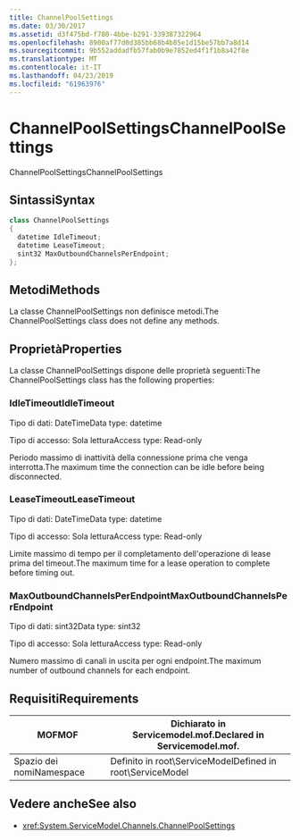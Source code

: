 ```yaml
---
title: ChannelPoolSettings
ms.date: 03/30/2017
ms.assetid: d3f475bd-f780-4bbe-b291-339387322964
ms.openlocfilehash: 8900af77d0d385bb68b4b85e1d15be57bb7a8d14
ms.sourcegitcommit: 9b552addadfb57fab0b9e7852ed4f1f1b8a42f8e
ms.translationtype: MT
ms.contentlocale: it-IT
ms.lasthandoff: 04/23/2019
ms.locfileid: "61963976"
---
```

# <a name="channelpoolsettings"></a><span data-ttu-id="328f3-102">ChannelPoolSettings</span><span class="sxs-lookup"><span data-stu-id="328f3-102">ChannelPoolSettings</span></span>
<span data-ttu-id="328f3-103">ChannelPoolSettings</span><span class="sxs-lookup"><span data-stu-id="328f3-103">ChannelPoolSettings</span></span>  
  
## <a name="syntax"></a><span data-ttu-id="328f3-104">Sintassi</span><span class="sxs-lookup"><span data-stu-id="328f3-104">Syntax</span></span>  
  
```csharp
class ChannelPoolSettings  
{  
  datetime IdleTimeout;  
  datetime LeaseTimeout;  
  sint32 MaxOutboundChannelsPerEndpoint;  
};  
```  
  
## <a name="methods"></a><span data-ttu-id="328f3-105">Metodi</span><span class="sxs-lookup"><span data-stu-id="328f3-105">Methods</span></span>  
 <span data-ttu-id="328f3-106">La classe ChannelPoolSettings non definisce metodi.</span><span class="sxs-lookup"><span data-stu-id="328f3-106">The ChannelPoolSettings class does not define any methods.</span></span>  
  
## <a name="properties"></a><span data-ttu-id="328f3-107">Proprietà</span><span class="sxs-lookup"><span data-stu-id="328f3-107">Properties</span></span>  
 <span data-ttu-id="328f3-108">La classe ChannelPoolSettings dispone delle proprietà seguenti:</span><span class="sxs-lookup"><span data-stu-id="328f3-108">The ChannelPoolSettings class has the following properties:</span></span>  
  
### <a name="idletimeout"></a><span data-ttu-id="328f3-109">IdleTimeout</span><span class="sxs-lookup"><span data-stu-id="328f3-109">IdleTimeout</span></span>  
 <span data-ttu-id="328f3-110">Tipo di dati: DateTime</span><span class="sxs-lookup"><span data-stu-id="328f3-110">Data type: datetime</span></span>  
  
 <span data-ttu-id="328f3-111">Tipo di accesso: Sola lettura</span><span class="sxs-lookup"><span data-stu-id="328f3-111">Access type: Read-only</span></span>  
  
 <span data-ttu-id="328f3-112">Periodo massimo di inattività della connessione prima che venga interrotta.</span><span class="sxs-lookup"><span data-stu-id="328f3-112">The maximum time the connection can be idle before being disconnected.</span></span>  
  
### <a name="leasetimeout"></a><span data-ttu-id="328f3-113">LeaseTimeout</span><span class="sxs-lookup"><span data-stu-id="328f3-113">LeaseTimeout</span></span>  
 <span data-ttu-id="328f3-114">Tipo di dati: DateTime</span><span class="sxs-lookup"><span data-stu-id="328f3-114">Data type: datetime</span></span>  
  
 <span data-ttu-id="328f3-115">Tipo di accesso: Sola lettura</span><span class="sxs-lookup"><span data-stu-id="328f3-115">Access type: Read-only</span></span>  
  
 <span data-ttu-id="328f3-116">Limite massimo di tempo per il completamento dell'operazione di lease prima del timeout.</span><span class="sxs-lookup"><span data-stu-id="328f3-116">The maximum time for a lease operation to complete before timing out.</span></span>  
  
### <a name="maxoutboundchannelsperendpoint"></a><span data-ttu-id="328f3-117">MaxOutboundChannelsPerEndpoint</span><span class="sxs-lookup"><span data-stu-id="328f3-117">MaxOutboundChannelsPerEndpoint</span></span>  
 <span data-ttu-id="328f3-118">Tipo di dati: sint32</span><span class="sxs-lookup"><span data-stu-id="328f3-118">Data type: sint32</span></span>  
  
 <span data-ttu-id="328f3-119">Tipo di accesso: Sola lettura</span><span class="sxs-lookup"><span data-stu-id="328f3-119">Access type: Read-only</span></span>  
  
 <span data-ttu-id="328f3-120">Numero massimo di canali in uscita per ogni endpoint.</span><span class="sxs-lookup"><span data-stu-id="328f3-120">The maximum number of outbound channels for each endpoint.</span></span>  
  
## <a name="requirements"></a><span data-ttu-id="328f3-121">Requisiti</span><span class="sxs-lookup"><span data-stu-id="328f3-121">Requirements</span></span>  
  
|<span data-ttu-id="328f3-122">MOF</span><span class="sxs-lookup"><span data-stu-id="328f3-122">MOF</span></span>|<span data-ttu-id="328f3-123">Dichiarato in Servicemodel.mof.</span><span class="sxs-lookup"><span data-stu-id="328f3-123">Declared in Servicemodel.mof.</span></span>|  
|---------|-----------------------------------|  
|<span data-ttu-id="328f3-124">Spazio dei nomi</span><span class="sxs-lookup"><span data-stu-id="328f3-124">Namespace</span></span>|<span data-ttu-id="328f3-125">Definito in root\ServiceModel</span><span class="sxs-lookup"><span data-stu-id="328f3-125">Defined in root\ServiceModel</span></span>|  
  
## <a name="see-also"></a><span data-ttu-id="328f3-126">Vedere anche</span><span class="sxs-lookup"><span data-stu-id="328f3-126">See also</span></span>

- <xref:System.ServiceModel.Channels.ChannelPoolSettings>
